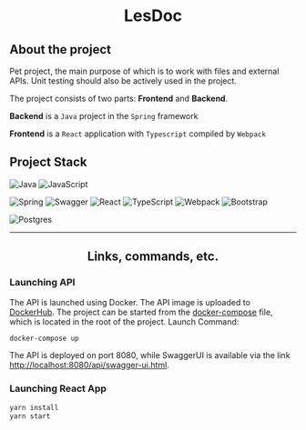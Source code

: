 # **<p align="center">LesDoc</p>**

## **About the project**

Pet project, the main purpose of which is to work with files and external APIs. Unit testing should also be actively used in the project.

The project consists of two parts: **Frontend** and **Backend**. 

**Backend** is a `Java` project in the `Spring` framework

**Frontend** is a `React` application with `Typescript` compiled by `Webpack`

## **Project Stack**

![Java](https://img.shields.io/badge/java-%23ED8B00.svg?style=for-the-badge&logo=java&logoColor=white)
![JavaScript](https://img.shields.io/badge/javascript-%23323330.svg?style=for-the-badge&logo=javascript&logoColor=%23F7DF1E)

![Spring](https://img.shields.io/badge/spring-%236DB33F.svg?style=for-the-badge&logo=spring&logoColor=white)
![Swagger](https://img.shields.io/badge/-Swagger-%23Clojure?style=for-the-badge&logo=swagger&logoColor=white)
![React](https://img.shields.io/badge/react-%2320232a.svg?style=for-the-badge&logo=react&logoColor=%2361DAFB)
![TypeScript](https://img.shields.io/badge/typescript-%23007ACC.svg?style=for-the-badge&logo=typescript&logoColor=white)
![Webpack](https://img.shields.io/badge/webpack-%238DD6F9.svg?style=for-the-badge&logo=webpack&logoColor=black)
![Bootstrap](https://img.shields.io/badge/bootstrap-%23563D7C.svg?style=for-the-badge&logo=bootstrap&logoColor=white)

![Postgres](https://img.shields.io/badge/postgres-%23316192.svg?style=for-the-badge&logo=postgresql&logoColor=white)

----------

## **<p align="center">Links, commands, etc.</p>**

### **Launching API**

The API is launched using Docker. The API image is uploaded to [DockerHub]([https://](https://hub.docker.com/repository/docker/mjsasha/backend/general)). The project can be started from the [docker-compose]([https://](https://github.com/MJSasha/les-doc/blob/master/docker-compose.yml)) file, which is located in the root of the project. Launch Command:

``` bash
docker-compose up
```

The API is deployed on port 8080, while SwaggerUI is available via the link [http://localhost:8080/api/swagger-ui.html](http://localhost:8080/api/swagger-ui.html).

### **Launching React App**

``` bash
yarn install
yarn start
```
